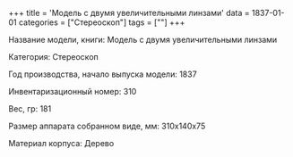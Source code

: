 +++
title = 'Модель с двумя увеличительными линзами'
data = 1837-01-01
categories = ["Стереоскоп"]
tags = [""]
+++

Название модели, книги: Модель с двумя увеличительными линзами

Категория: Стереоскоп

Год производства, начало выпуска модели: 1837

Инвентаризационный номер: 310

Вес, гр: 181

Размер аппарата  собранном виде, мм: 310х140х75

Материал корпуса: Дерево

